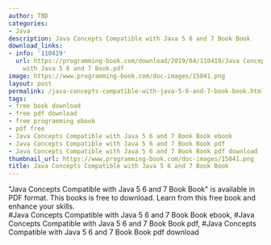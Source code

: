 ```yaml
---
author: TBD
categories:
- Java
description: Java Concepts Compatible with Java 5 6 and 7 Book Book
download_links:
- info: '110419'
  url: https://programming-book.com/download/2019/04/110419/Java Concepts Compatible
    with Java 5 6 and 7 Book.pdf
image: https://www.programming-book.com/doc-images/15841.png
layout: post
permalink: /java-concepts-compatible-with-java-5-6-and-7-book-book.html
tags:
- free book download
- free pdf download
- free programming ebook
- pdf free
- Java Concepts Compatible with Java 5 6 and 7 Book Book ebook
- Java Concepts Compatible with Java 5 6 and 7 Book Book pdf
- Java Concepts Compatible with Java 5 6 and 7 Book Book pdf download
thumbnail_url: https://www.programming-book.com/doc-images/15841.png
title: Java Concepts Compatible with Java 5 6 and 7 Book Book
---
```


 
<div class="item-desc text-justify">
  "Java Concepts Compatible with Java 5 6 and 7 Book Book" is available in PDF format. This books is free to download. Learn from this free book and enhance your skills.
  <br>
  #Java Concepts Compatible with Java 5 6 and 7 Book Book ebook, #Java Concepts Compatible with Java 5 6 and 7 Book Book pdf, #Java Concepts Compatible with Java 5 6 and 7 Book Book pdf download
</div>
